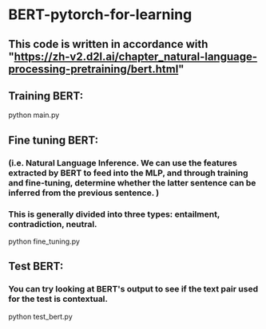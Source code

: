 # BERT-pytorch-for-learning

## This code is written in accordance with "https://zh-v2.d2l.ai/chapter_natural-language-processing-pretraining/bert.html"

## Training BERT: 
python main.py

## Fine tuning BERT:
### (i.e. Natural Language Inference. We can use the features extracted by BERT to feed into the MLP, and through training and fine-tuning, determine whether the latter sentence can be inferred from the previous sentence. )
### This is generally divided into three types: entailment, contradiction, neutral.
python fine_tuning.py

## Test BERT:
### You can try looking at BERT's <class> output to see if the text pair used for the test is contextual.
python test_bert.py

